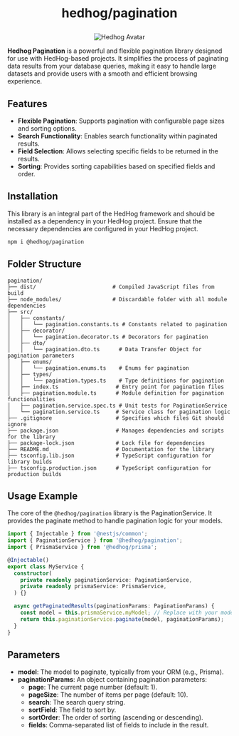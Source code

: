 # <p align="center">hedhog/pagination</p>

<p align="center">
  <img src="https://avatars.githubusercontent.com/u/177489127?s=200&v=4" alt="Hedhog Avatar" />
</p>

**Hedhog Pagination** is a powerful and flexible pagination library designed for use with HedHog-based projects. It simplifies the process of paginating data results from your database queries, making it easy to handle large datasets and provide users with a smooth and efficient browsing experience.

## Features

- **Flexible Pagination**: Supports pagination with configurable page sizes and sorting options.
- **Search Functionality**: Enables search functionality within paginated results.
- **Field Selection**: Allows selecting specific fields to be returned in the results.
- **Sorting**: Provides sorting capabilities based on specified fields and order.

## Installation

This library is an integral part of the HedHog framework and should be installed as a dependency in your HedHog project. Ensure that the necessary dependencies are configured in your HedHog project.

```bash
npm i @hedhog/pagination
```

## Folder Structure

```plaintext
pagination/
├── dist/                        # Compiled JavaScript files from build
├── node_modules/                # Discardable folder with all module dependencies
├── src/
│   ├── constants/
│   │   └── pagination.constants.ts # Constants related to pagination
│   ├── decorator/
│   │   └── pagination.decorator.ts # Decorators for pagination
│   ├── dto/
│   │   └── pagination.dto.ts      # Data Transfer Object for pagination parameters
│   ├── enums/
│   │   └── pagination.enums.ts    # Enums for pagination
│   ├── types/
│   │   └── pagination.types.ts    # Type definitions for pagination
│   ├── index.ts                  # Entry point for pagination files
│   ├── pagination.module.ts      # Module definition for pagination functionalities
│   ├── pagination.service.spec.ts # Unit tests for PaginationService
│   └── pagination.service.ts     # Service class for pagination logic
├── .gitignore                    # Specifies which files Git should ignore
├── package.json                  # Manages dependencies and scripts for the library
├── package-lock.json             # Lock file for dependencies
├── README.md                     # Documentation for the library
├── tsconfig.lib.json             # TypeScript configuration for library builds
├── tsconfig.production.json      # TypeScript configuration for production builds
```

## Usage Example

The core of the `@hedhog/pagination` library is the PaginationService. It provides the paginate method to handle pagination logic for your models.

```typescript
import { Injectable } from '@nestjs/common';
import { PaginationService } from '@hedhog/pagination';
import { PrismaService } from '@hedhog/prisma';

@Injectable()
export class MyService {
  constructor(
    private readonly paginationService: PaginationService,
    private readonly prismaService: PrismaService,
  ) {}

  async getPaginatedResults(paginationParams: PaginationParams) {
    const model = this.prismaService.myModel; // Replace with your model
    return this.paginationService.paginate(model, paginationParams);
  }
}
```

## Parameters

- **model**: The model to paginate, typically from your ORM (e.g., Prisma).
- **paginationParams**: An object containing pagination parameters:
  - **page**: The current page number (default: 1).
  - **pageSize**: The number of items per page (default: 10).
  - **search**: The search query string.
  - **sortField**: The field to sort by.
  - **sortOrder**: The order of sorting (ascending or descending).
  - **fields**: Comma-separated list of fields to include in the result.
